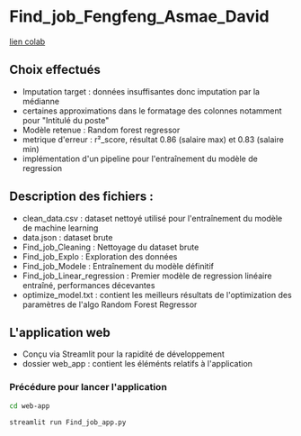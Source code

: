 # Find_job_Fengfeng_Asmae_David

[lien colab](https://colab.research.google.com/drive/1-rjmG619mRji9JbZW4cwM7GEeCMlJ005?usp=sharing)

## Choix effectués
- Imputation target : données insuffisantes donc imputation par la médianne
- certaines approximations dans le formatage des colonnes notamment pour "Intitulé du poste"
- Modèle retenue : Random forest regressor
- metrique d'erreur : r²_score, résultat 0.86 (salaire max) et 0.83 (salaire min)
- implémentation d'un pipeline pour l'entraînement du modèle de regression

## Description des fichiers : 
- clean_data.csv : dataset nettoyé utilisé pour l'entraînement du modèle de machine learning
- data.json : dataset brute
- Find_job_Cleaning : Nettoyage du dataset brute
- Find_job_Explo : Exploration des données
- Find_job_Modele : Entraînement du modèle définitif
- Find_job_Linear_regression : Premier modèle de regression linéaire entraîné, performances décevantes
- optimize_model.txt : contient les meilleurs résultats de l'optimization des paramètres de l'algo Random Forest Regressor  

## L'application web
- Conçu via Streamlit pour la rapidité de développement
- dossier web_app : contient les éléménts relatifs à l'application

### Précédure pour lancer l'application
```bash
cd web-app
```
```bash
streamlit run Find_job_app.py
```